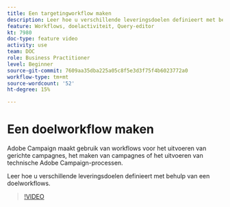 ```yaml
---
title: Een targetingworkflow maken
description: Leer hoe u verschillende leveringsdoelen definieert met behulp van een doelworkflows.
feature: Workflows, doelactiviteit, Query-editor
kt: 7980
doc-type: feature video
activity: use
team: DOC
role: Business Practitioner
level: Beginner
source-git-commit: 7609aa35dba225a05c8f5e3d3f75f4b6023772a0
workflow-type: tm+mt
source-wordcount: '52'
ht-degree: 15%

---
```


# Een doelworkflow maken

Adobe Campaign maakt gebruik van workflows voor het uitvoeren van gerichte campagnes, het maken van campagnes of het uitvoeren van technische Adobe Campaign-processen.

Leer hoe u verschillende leveringsdoelen definieert met behulp van een doelworkflows.

>[!VIDEO](https://video.tv.adobe.com/v/25605?quality=12)

